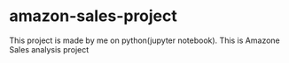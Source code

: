 # amazon-sales-project
This project is made by me on python(jupyter notebook). This is Amazone Sales analysis project
